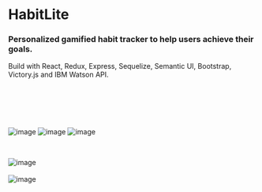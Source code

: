 # HabitLite

### Personalized gamified habit tracker to help users achieve their goals.

Build with React, Redux, Express, Sequelize, Semantic UI, Bootstrap, Victory.js and IBM Watson API.
<br/>
<br/>
<br/>
<br/>
<br/>
<br/>

![image](https://user-images.githubusercontent.com/26104823/59723876-dc447600-91f5-11e9-8d1d-6e2dbd73681d.png)
![image](https://user-images.githubusercontent.com/26104823/59723826-b4eda900-91f5-11e9-9b97-b5e3a1605faf.png)
![image](https://user-images.githubusercontent.com/26104823/59810033-57c72580-92d1-11e9-9f68-6c76ed7cae60.png)

<br/>


![image](https://user-images.githubusercontent.com/26104823/59642845-9e334d80-9134-11e9-9a18-5a050ecc0a83.png)
<br/>
<br/>
![image](https://user-images.githubusercontent.com/26104823/60471873-7d8aed80-9c34-11e9-9506-61af71563b86.png)

